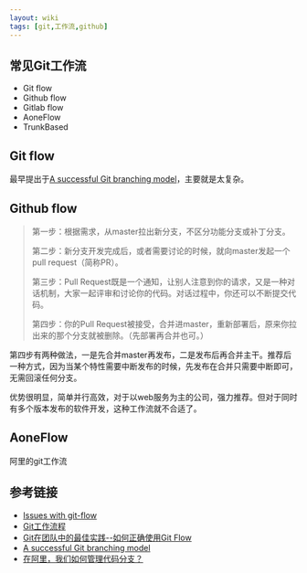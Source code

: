 ```yaml
---
layout: wiki
tags: [git,工作流,github]
---
```


## 常见Git工作流

* Git flow
* Github flow
* Gitlab flow
* AoneFlow
* TrunkBased


## Git flow

最早提出于[A successful Git branching model](https://nvie.com/posts/a-successful-git-branching-model/)，主要就是太复杂。

## Github flow

> 第一步：根据需求，从master拉出新分支，不区分功能分支或补丁分支。
>
> 第二步：新分支开发完成后，或者需要讨论的时候，就向master发起一个pull request（简称PR）。
>
> 第三步：Pull Request既是一个通知，让别人注意到你的请求，又是一种对话机制，大家一起评审和讨论你的代码。对话过程中，你还可以不断提交代码。
>
> 第四步：你的Pull Request被接受，合并进master，重新部署后，原来你拉出来的那个分支就被删除。（先部署再合并也可。）



第四步有两种做法，一是先合并master再发布，二是发布后再合并主干。推荐后一种方式，因为当某个特性需要中断发布的时候，先发布在合并只需要中断即可，无需回滚任何分支。

优势很明显，简单并行高效，对于以web服务为主的公司，强力推荐。但对于同时有多个版本发布的软件开发，这种工作流就不合适了。

## AoneFlow

阿里的git工作流


## 参考链接

* [Issues with git-flow](http://scottchacon.com/2011/08/31/github-flow.html)
* [Git工作流程](http://www.ruanyifeng.com/blog/2015/12/git-workflow.html)
* [Git在团队中的最佳实践--如何正确使用Git Flow](http://www.cnblogs.com/cnblogsfans/p/5075073.html)
* [A successful Git branching model](https://nvie.com/posts/a-successful-git-branching-model/)
* [在阿里，我们如何管理代码分支？](https://yq.aliyun.com/articles/573549)